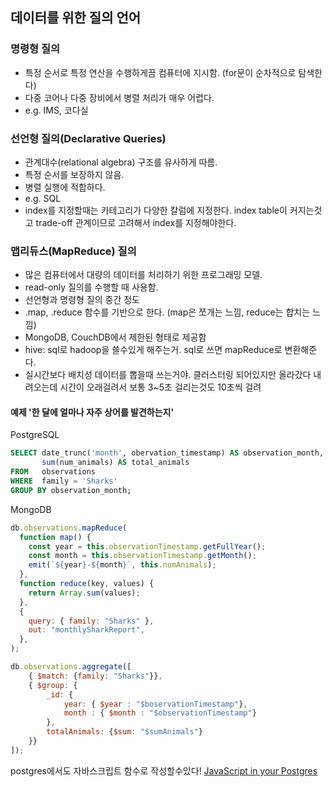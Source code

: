## 데이터를 위한 질의 언어

### 명령형 질의
- 특정 순서로 특정 연산을 수행하게끔 컴퓨터에 지시함. (for문이 순차적으로 탐색한다)
- 다중 코어나 다중 장비에서 병렬 처리가 매우 어렵다.
- e.g. IMS, 코다실

### 선언형 질의(Declarative Queries)
- 관계대수(relational algebra) 구조를 유사하게 따름. 
- 특정 순서를 보장하지 않음.
- 병렬 실행에 적합하다.
- e.g. SQL
- index를 지정할때는 카테고리가 다양한 칼럼에 지정한다. index table이 커지는것고 trade-off 관계이므로 고려해서 index를 지정해야한다.

### 맵리듀스(MapReduce) 질의
- 많은 컴퓨터에서 대량의 데이터를 처리하기 위한 프로그래밍 모델.
- read-only 질의를 수행할 때 사용함.
- 선언형과 명령형 질의 중간 정도
- .map, .reduce 함수를 기반으로 한다. (map은 쪼개는 느낌, reduce는 합치는 느낌)
- MongoDB, CouchDB에서 제한된 형태로 제공함
- hive: sql로 hadoop을 쓸수있게 해주는거. sql로 쓰면 mapReduce로 변환해준다.
- 실시간보다 배치성 데이터를 뽑을때 쓰는거야. 클러스터링 되어있지만 올라갔다 내려오는데 시간이 오래걸려서 보통 3~5초 걸리는것도 10초씩 걸려

#### 예제 '한 달에 얼마나 자주 상어를 발견하는지'

PostgreSQL
```sql
SELECT date_trunc('month', obervation_timestamp) AS observation_month,
       sum(num_animals) AS total_animals
FROM   observations
WHERE  family = 'Sharks'
GROUP BY observation_month;
```

MongoDB
```js
db.observations.mapReduce(
  function map() {
    const year = this.observationTimestamp.getFullYear();
    const month = this.observationTimestamp.getMonth();
    emit(`${year}-${month}`, this.numAnimals);
  },
  function reduce(key, values) {
    return Array.sum(values);
  },
  {
    query: { family: "Sharks" },
    out: "monthlySharkReport",
  },
);
```

```js
db.observations.aggregate([
    { $match: {family: "Sharks"}},
    { $group: {
        _id: {
            year: { $year : "$boservationTimestamp"},
            month : { $month : "$observationTimestamp"}
        },
        totalAnimals: {$sum: "$sumAnimals"}
    }}
]);
```

postgres에서도 자바스크립트 함수로 작성할수있다! [JavaScript in your Postgres](https://blog.heroku.com/javascript_in_your_postgres)
